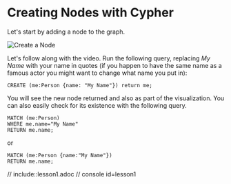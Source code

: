 # Creating Nodes with Cypher

Let's start by adding a node to the graph.

![Create a Node](https://vimeo.com/77868063)

Let's follow along with the video. Run the following query, replacing *My Name* with your name in quotes (if you happen to have the same name as a famous actor you might want to change what name you put in):

    CREATE (me:Person {name: "My Name"}) return me;

You will see the new node returned and also as part of the visualization. You can also easily check for its existence with the following query.

    MATCH (me:Person)
    WHERE me.name="My Name"
    RETURN me.name;

or

    MATCH (me:Person {name:"My Name"})
    RETURN me.name;

// include::lesson1.adoc
// console id=lesson1


